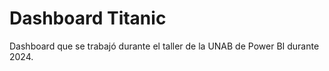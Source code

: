 # Dashboard Titanic

Dashboard que se trabajó durante el taller de la UNAB de Power BI durante 2024.
